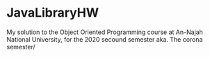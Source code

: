 # JavaLibraryHW
My solution to the Object Oriented Programming course at An-Najah National University, for the 2020 secound semester aka. The corona semester/
